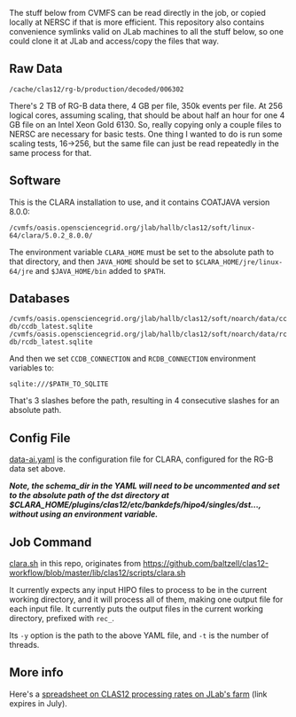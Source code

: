The stuff below from CVMFS can be read directly in the job, or copied locally at NERSC if that is more efficient.  This repository also contains convenience symlinks valid on JLab machines to all the stuff below, so one could clone it at JLab and access/copy the files that way. 

## Raw Data

`/cache/clas12/rg-b/production/decoded/006302`

There's 2 TB of RG-B data there, 4 GB per file, 350k events per file.  At 256 logical cores, assuming scaling, that should be about half an hour for one 4 GB file on an Intel Xeon Gold 6130.  So, really copying only a couple files to NERSC are necessary for basic tests.  One thing I wanted to do is run some scaling tests, 16->256, but the same file can just be read repeatedly in the same process for that.

## Software

This is the CLARA installation to use, and it contains COATJAVA version 8.0.0:

`/cvmfs/oasis.opensciencegrid.org/jlab/hallb/clas12/soft/linux-64/clara/5.0.2_8.0.0/`

The environment variable `CLARA_HOME` must be set to the absolute path to that directory, and then `JAVA_HOME` should be set to `$CLARA_HOME/jre/linux-64/jre` and `$JAVA_HOME/bin` added to `$PATH`.

## Databases

`/cvmfs/oasis.opensciencegrid.org/jlab/hallb/clas12/soft/noarch/data/ccdb/ccdb_latest.sqlite`
`/cvmfs/oasis.opensciencegrid.org/jlab/hallb/clas12/soft/noarch/data/rcdb/rcdb_latest.sqlite`

And then we set `CCDB_CONNECTION` and `RCDB_CONNECTION` environment variables to:

`sqlite:///$PATH_TO_SQLITE`

That's 3 slashes before the path, resulting in 4 consecutive slashes for an absolute path.

## Config File

[data-ai.yaml](data-ai.yaml) is the configuration file for CLARA, configured for the RG-B data set above.

**_Note, the schema_dir in the YAML will need to be uncommented and set to the absolute path of the dst directory at $CLARA_HOME/plugins/clas12/etc/bankdefs/hipo4/singles/dst..., without using an environment variable._**

## Job Command

[clara.sh](clara.sh) in this repo, originates from https://github.com/baltzell/clas12-workflow/blob/master/lib/clas12/scripts/clara.sh

It currently expects any input HIPO files to process to be in the current working directory, and it will process all of them, making one output file for each input file.  It currently puts the output files in the current working directory, prefixed with `rec_`.

Its `-y` option is the path to the above YAML file, and `-t` is the number of threads.

## More info

Here's a [spreadsheet on CLAS12 processing rates on JLab's farm](https://jeffersonlab-my.sharepoint.com/:x:/g/personal/baltzell_jlab_org/EU096WRXcyBLl_ApLfSCuvoBiwsPFfBN_0enCzU3dFV6rw?e=kB44Sj) (link expires in July).
